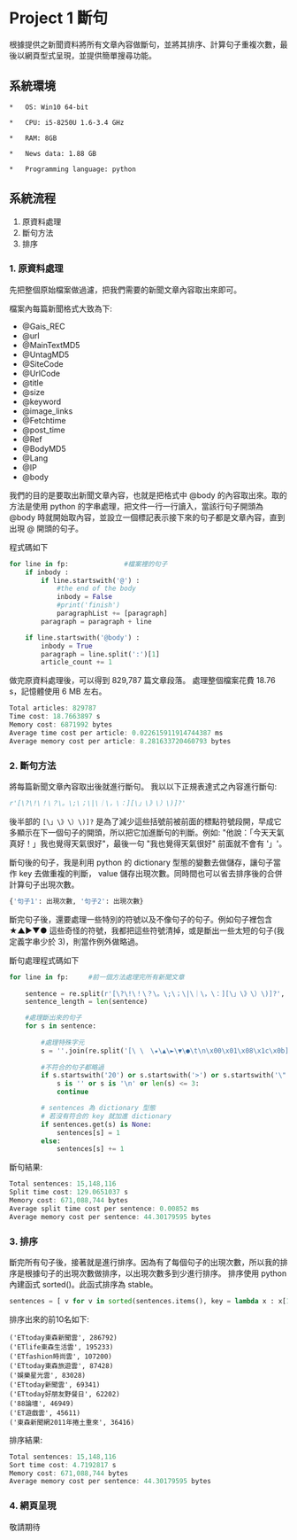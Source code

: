 # Project 1 斷句
根據提供之新聞資料將所有文章內容做斷句，並將其排序、計算句子重複次數，最後以網頁型式呈現，並提供簡單搜尋功能。

## 系統環境
    *   OS: Win10 64-bit

    *   CPU: i5-8250U 1.6-3.4 GHz

    *   RAM: 8GB

    *   News data: 1.88 GB 

    *   Programming language: python

## 系統流程

1.  原資料處理
2.  斷句方法
3.  排序

###  1. 原資料處理
先把整個原始檔案做過濾，把我們需要的新聞文章內容取出來即可。

檔案內每篇新聞格式大致為下:
*   @Gais_REC
*   @url
*   @MainTextMD5
*   @UntagMD5
*   @SiteCode
*   @UrlCode
*   @title
*   @size
*   @keyword
*   @image_links
*   @Fetchtime
*   @post_time
*   @Ref
*   @BodyMD5
*   @Lang
*   @IP
*   @body

我們的目的是要取出新聞文章內容，也就是把格式中 @body 的內容取出來。取的方法是使用 python 的字串處理，把文件一行一行讀入，當該行句子開頭為 @body 時就開始取內容，並設立一個標記表示接下來的句子都是文章內容，直到出現 @ 開頭的句子。

程式碼如下
```python
for line in fp:              #檔案裡的句子
    if inbody :
        if line.startswith('@') :      
            #the end of the body
            inbody = False
            #print('finish')
            paragraphList += [paragraph]
        paragraph = paragraph + line

    if line.startswith('@body') :
        inbody = True
        paragraph = line.split(':')[1]
        article_count += 1
```

做完原資料處理後，可以得到 829,787 篇文章段落。
處理整個檔案花費 18.76 s，記憶體使用 6 MB 左右。

```javascript
Total articles: 829787
Time cost: 18.7663897 s
Memory cost: 6871992 bytes
Average time cost per article: 0.022615911914744387 ms
Average memory cost per article: 8.281633720460793 bytes
```


### 2. 斷句方法
將每篇新聞文章內容取出後就進行斷句。
我以以下正規表達式之內容進行斷句:
```python
r'[\?\!\！\？\。\;\；\|\｜\，\：][\」\》\）\)]?'
```
後半部的 ```[\」\》\）\)]?``` 是為了減少這些括號前被前面的標點符號段開，早成它多顯示在下一個句子的開頭，所以把它加進斷句的判斷。例如: "他說：「今天天氣真好！」我也覺得天氣很好"，最後一句 "我也覺得天氣很好" 前面就不會有 '」'。

斷句後的句子，我是利用 python 的 dictionary 型態的變數去做儲存，讓句子當作 key 去做重複的判斷， value 儲存出現次數。同時間也可以省去排序後的合併計算句子出現次數。
```python
{'句子1': 出現次數, '句子2': 出現次數}
```
斷完句子後，還要處理一些特別的符號以及不像句子的句子。例如句子裡包含 ★▲►▼● 這些奇怪的符號，我都把這些符號清掉，或是斷出一些太短的句子(我定義字串少於 3)，則當作例外做略過。

斷句處理程式碼如下
```python
for line in fp:     #前一個方法處理完所有新聞文章
    
    sentence = re.split(r'[\?\!\！\？\。\;\；\|\｜\，\：][\」\》\）\)]?', line)
    sentence_length = len(sentence)

    #處理斷出來的句子
    for s in sentence:
        
        #處理特殊字元
        s = ''.join(re.split('[\ \　\★\▲\►\▼\●\t\n\x00\x01\x08\x1c\x0b]', s))
        
        #不符合的句子都略過
        if s.startswith('20') or s.startswith('>') or s.startswith('\"') or s.startswith(',') or \
            s is '' or s is '\n' or len(s) <= 3:
            continue

        # sentences 為 dictionary 型態
        # 若沒有符合的 key 就加進 dictionary
        if sentences.get(s) is None:
            sentences[s] = 1
        else:
            sentences[s] += 1
```

斷句結果:
```javascript
Total sentences: 15,148,116
Split time cost: 129.0651037 s
Memory cost: 671,088,744 bytes
Average split time cost per sentence: 0.00852 ms
Average memory cost per sentence: 44.30179595 bytes

```

### 3. 排序

斷完所有句子後，接著就是進行排序。因為有了每個句子的出現次數，所以我的排序是根據句子的出現次數做排序，以出現次數多到少進行排序。
排序使用 python 內建函式 sorted()。此函式排序為 stable。
```python
sentences = [ v for v in sorted(sentences.items(), key = lambda x : x[1], reverse=True)]
```

排序出來的前10名如下:
```
('ETtoday東森新聞雲', 286792)
('ETlife東森生活雲', 195233)
('ETfashion時尚雲', 107200)
('ETtoday東森旅遊雲', 87428)
('娛樂星光雲', 83028)
('ETtoday新聞雲', 69341)
('ETtoday好朋友野餐日', 62202)
('88論壇', 46949)
('ET遊戲雲', 45611)
('東森新聞網2011年捲土重來', 36416)
```

排序結果:
```javascript
Total sentences: 15,148,116
Sort time cost: 4.7192817 s
Memory cost: 671,088,744 bytes
Average memory cost per sentence: 44.30179595 bytes
```

### 4. 網頁呈現
敬請期待 